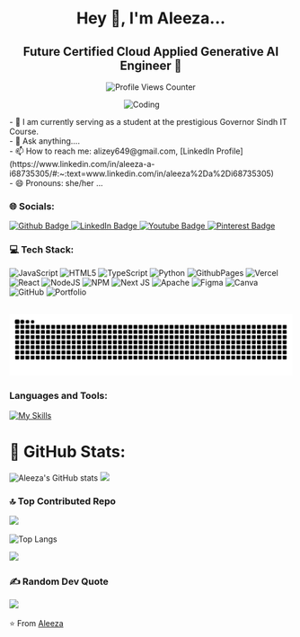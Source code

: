 <h1 align="center">Hey 👋, I'm Aleeza...</h1>

<h2 align="center">Future Certified Cloud Applied Generative AI Engineer 🚀</h2>

<p align="center"> 
  <img src="https://komarev.com/ghpvc/?username=Aleeze123&label=%20Profile%20Views&color=FF6347&style=flat-square&labelColor=FFFFFF" alt="Profile Views Counter" width="18%" /> 
</p>

<img align="right" alt="Coding" width="300" src="https://i.pinimg.com/736x/84/a0/7e/84a07e5c227ad2345d7e807925849ee2.jpg"/>
<a href="https://github.com/Aleeze123?tab=followers">
  <img src="https://img.shields.io/github/followers/Aleeze123?label=Followers&style=social" alt="">
</a>
<p>
  - 🔭 I am currently serving as a student at the prestigious Governor Sindh IT Course.<br>
  - 💬 Ask anything....<br>
  - 📫 How to reach me: alizey649@gmail.com, 
    [LinkedIn Profile](https://www.linkedin.com/in/aleeza-a-i68735305/#:~:text=www.linkedin.com/in/aleeza%2Da%2Di68735305)<br>
  - 😄 Pronouns: she/her ...
</p>

### 🌐 Socials:
<a href="https://github.com/Aleeze123#:~:text=Aleeze,-Aleeze123%20%C2%B7%20she">
  <img src="https://img.shields.io/badge/Github-coral?style=for-the-badge&logo=Github&logoColor=white" alt="Github Badge"/>
</a>
<a href="https://www.linkedin.com/in/aleeza-a-i68735305/#:~:text=www.linkedin.com/in/aleeza%2Da%2Di68735305">
  <img src="https://img.shields.io/badge/LinkedIn-blue?style=for-the-badge&logo=linkedIn&logoColor=white" alt="LinkedIn Badge"/>
</a>
<a href="https://www.youtube.com/@alizey_a">
  <img src="https://img.shields.io/badge/Youtube-maroon?style=for-the-badge&logo=Youtube&logoColor=white" alt="Youtube Badge"/>
</a>
<a href="https://www.pinterest.com/alizey649/">
  <img src="https://img.shields.io/badge/Pinterest-deeppink?style=for-the-badge&logo=Pinterest&logoColor=white" alt="Pinterest Badge"/>
</a>

### 💻 Tech Stack:
![JavaScript](https://img.shields.io/badge/javascript-%23323330.svg?style=for-the-badge&logo=javascript&logoColor=%23F7DF1E) 
![HTML5](https://img.shields.io/badge/html5-%23E34F26.svg?style=for-the-badge&logo=html5&logoColor=white) 
![TypeScript](https://img.shields.io/badge/typescript-%23007ACC.svg?style=for-the-badge&logo=typescript&logoColor=white) 
![Python](https://img.shields.io/badge/python-3670A0?style=for-the-badge&logo=python&logoColor=ffdd54) 
![GithubPages](https://img.shields.io/badge/github%20pages-121013?style=for-the-badge&logo=github&logoColor=white) 
![Vercel](https://img.shields.io/badge/vercel-%23000000.svg?style=for-the-badge&logo=vercel&logoColor=white) 
![React](https://img.shields.io/badge/react-%2320232a.svg?style=for-the-badge&logo=react&logoColor=%2361DAFB) 
![NodeJS](https://img.shields.io/badge/node.js-6DA55F?style=for-the-badge&logo=node.js&logoColor=white) 
![NPM](https://img.shields.io/badge/NPM-%23CB3837.svg?style=for-the-badge&logo=npm&logoColor=white) 
![Next JS](https://img.shields.io/badge/Next-black?style=for-the-badge&logo=next.js&logoColor=white) 
![Apache](https://img.shields.io/badge/apache-%23D42029.svg?style=for-the-badge&logo=apache&logoColor=white) 
![Figma](https://img.shields.io/badge/figma-%23F24E1E.svg?style=for-the-badge&logo=figma&logoColor=white) 
![Canva](https://img.shields.io/badge/Canva-%2300C4CC.svg?style=for-the-badge&logo=Canva&logoColor=white) 
![GitHub](https://img.shields.io/badge/github-%23121011.svg?style=for-the-badge&logo=github&logoColor=white) 
![Portfolio](https://img.shields.io/badge/Portfolio-%23000000.svg?style=for-the-badge&logo=firefox&logoColor=#FF7139)

<br clear="both">

<img src="https://raw.githubusercontent.com/Aleeze123/Aleeze123/output/snake.svg" alt="Snake animation" />

###

### Languages and Tools:
<a href="https://skillicons.dev">
  <img src="https://skillicons.dev/icons?i=typescript,javascript,github,npm,react.js,nextjs,linux,mongodb,python,firebase,sanity" alt="My Skills" />
</a>

# 🚀 GitHub Stats:
![Aleeza's GitHub stats](https://github-readme-stats.vercel.app/api?username=Aleeze123&show_icons=true&theme=dark)
![](https://github-readme-activity-graph.vercel.app/graph?username=Aleeze123&bg_color=000000&color=ffffff&line=1100ff&point=ffffff&area=true&hide_border=true)

### 🔝 Top Contributed Repo
![](https://github-contributor-stats.vercel.app/api?username=Aleeze123&limit=5&theme=dark&combine_all_yearly_contributions=true)

![Top Langs](https://github-readme-stats.vercel.app/api/top-langs/?username=Aleeze123&theme=dark)

![](https://github-readme-streak-stats.herokuapp.com/?user=Aleeze123&theme=dark&hide_border=false)<br/>

### ✍️ Random Dev Quote
![](https://quotes-github-readme.vercel.app/api?type=horizontal&theme=radical)

⭐️ From <a href="https://github.com/Aleeze123#:~:text=Aleeze,-Aleeze123%20%C2%B7%20she">Aleeza</a>
